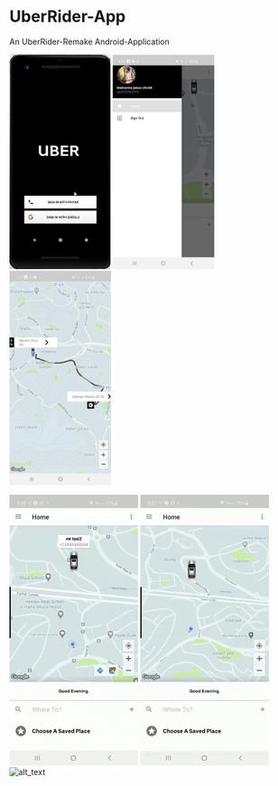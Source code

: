 # UberRider-App
An UberRider-Remake Android-Application


![alt text](https://github.com/niryakub/UberRider-App/blob/master/readmepics/mainscreen.png) <img src="https://github.com/niryakub/UberRider-App/blob/master/readmepics/drawerbar.jpeg" height="380" width="180"> <img src="https://github.com/niryakub/UberRider-App/blob/master/readmepics/estimatedroute.jpeg" height="380" width="180">


![alt_text](https://github.com/niryakub/UberRider-App/blob/master/readmepics/Animated%20GIF-downsized_large%20(1).gif)  ![alt_text](https://github.com/niryakub/UberRider-App/blob/master/readmepics/Animated%20GIF-downsized_large.gif)  ![alt_text](https://github.com/niryakub/UberRider-App/blob/master/readmepics/Animated%20GIF-downsized_large%20(4).gif)



